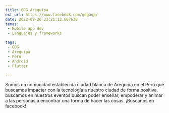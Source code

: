 ```yaml
---
title: GDG Arequipa
ext_url: https://www.facebook.com/gdgaqp/
date: 2022-09-26 23:21:12.667630
temas:
 - Mobile app dev
 - Lenguajes y frameworks

tags:
 - GDG
 - Arequipa
 - Perú
 - Android
 - Flutter

---
```


Somos un comunidad establecida ciudad blanca de Arequipa en el Perú que buscamos impactar con la tecnología a nuestro ciudad de forma positiva. buscamos en nuestros eventos buscan poder enseñar, empoderar y animar a las personas a encontrar una forma de hacer las cosas. ¡Buscanos en facebook!

    